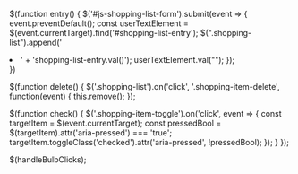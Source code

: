 $(function entry() {
  $('#js-shopping-list-form').submit(event => {
    event.preventDefault();
    const userTextElement = $(event.currentTarget).find('#shopping-list-entry');
    $(".shopping-list").append('<li>' + 'shopping-list-entry.val()');
    userTextElement.val("");
  });  
})
 
 $(function delete() {
  $('.shopping-list').on('click', '.shopping-item-delete', function(event) {
    this.remove();
});

$(function check() {
$('.shopping-item-toggle').on('click', event => {
    const targetItem = $(event.currentTarget);
    const pressedBool = $(targetItem).attr('aria-pressed') === 'true';
    targetItem.toggleClass('checked').attr('aria-pressed', !pressedBool);
  });
}
});

$(handleBulbClicks);

